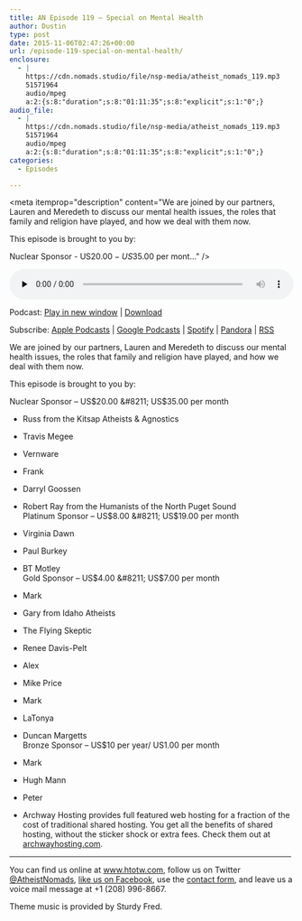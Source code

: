 ```yaml
---
title: AN Episode 119 – Special on Mental Health
author: Dustin
type: post
date: 2015-11-06T02:47:26+00:00
url: /episode-119-special-on-mental-health/
enclosure:
  - |
    https://cdn.nomads.studio/file/nsp-media/atheist_nomads_119.mp3
    51571964
    audio/mpeg
    a:2:{s:8:"duration";s:8:"01:11:35";s:8:"explicit";s:1:"0";}
audio_file:
  - |
    https://cdn.nomads.studio/file/nsp-media/atheist_nomads_119.mp3
    51571964
    audio/mpeg
    a:2:{s:8:"duration";s:8:"01:11:35";s:8:"explicit";s:1:"0";}
categories:
  - Episodes

---
```

<div itemscope itemtype="http://schema.org/AudioObject">
  <meta itemprop="name" content=" episode 119 &#8211; Special on Mental Health" />
  
  <meta itemprop="uploadDate" content="2015-11-05T19:47:26-07:00" />
  
  <meta itemprop="encodingFormat" content="audio/mpeg" />
  
  <meta itemprop="duration" content="PT1H11M35S" />
  
  <meta itemprop="description" content="We are joined by our partners, Lauren and Meredeth to discuss our mental health issues, the roles that family and religion have played, and how we deal with them now.

This episode is brought to you by:

Nuclear Sponsor - US$20.00 - US$35.00 per mont..." />
  
  <meta itemprop="contentUrl" content="https://dts.podtrac.com/redirect.mp3/cdn.nomads.studio/file/nsp-media/atheist_nomads_119.mp3" />
  
  <meta itemprop="contentSize" content="49.2" />
  </p> 
  
  <div class="powerpress_player" id="powerpress_player_8376">
    <audio class="wp-audio-shortcode" id="audio-5117-120" preload="none" style="width: 100%;" controls="controls"><source type="audio/mpeg" src="https://dts.podtrac.com/redirect.mp3/cdn.nomads.studio/file/nsp-media/atheist_nomads_119.mp3?_=120" /><a href="https://dts.podtrac.com/redirect.mp3/cdn.nomads.studio/file/nsp-media/atheist_nomads_119.mp3">https://dts.podtrac.com/redirect.mp3/cdn.nomads.studio/file/nsp-media/atheist_nomads_119.mp3</a></audio>
  </div>
</div>

<p class="powerpress_links powerpress_links_mp3">
  Podcast: <a href="https://dts.podtrac.com/redirect.mp3/cdn.nomads.studio/file/nsp-media/atheist_nomads_119.mp3" class="powerpress_link_pinw" target="_blank" title="Play in new window" onclick="return powerpress_pinw('https://htotw.com/?powerpress_pinw=5117-podcast');" rel="nofollow">Play in new window</a> | <a href="https://dts.podtrac.com/redirect.mp3/cdn.nomads.studio/file/nsp-media/atheist_nomads_119.mp3" class="powerpress_link_d" title="Download" rel="nofollow" download="atheist_nomads_119.mp3">Download</a>
</p>

<p class="powerpress_links powerpress_subscribe_links">
  Subscribe: <a href="https://podcasts.apple.com/us/podcast/humanists-take-on-the-world/id530050098?mt=2&ls=1" class="powerpress_link_subscribe powerpress_link_subscribe_itunes" target="_blank" title="Subscribe on Apple Podcasts" rel="nofollow">Apple Podcasts</a> | <a href="https://www.google.com/podcasts?feed=aHR0cDovL2F0aGVpc3Rub21hZHMubGlic3luLmNvbS9yc3M%3D" class="powerpress_link_subscribe powerpress_link_subscribe_googleplay" target="_blank" title="Subscribe on Google Podcasts" rel="nofollow">Google Podcasts</a> | <a href="https://open.spotify.com/show/3LzK2xZGike6Tc1GEMtMbr?si=LieN9SNuTpq96smuaUsH8A" class="powerpress_link_subscribe powerpress_link_subscribe_spotify" target="_blank" title="Subscribe on Spotify" rel="nofollow">Spotify</a> | <a href="https://www.pandora.com/podcast/atheist-nomads/PC:10122?corr=62071012&part=ug" class="powerpress_link_subscribe powerpress_link_subscribe_pandora" target="_blank" title="Subscribe on Pandora" rel="nofollow">Pandora</a> | <a href="https://htotw.com/feed/podcast/" class="powerpress_link_subscribe powerpress_link_subscribe_rss" target="_blank" title="Subscribe via RSS" rel="nofollow">RSS</a>
</p>

We are joined by our partners, Lauren and Meredeth to discuss our mental health issues, the roles that family and religion have played, and how we deal with them now.

This episode is brought to you by:

Nuclear Sponsor &#8211; US$20.00 &#8211; US$35.00 per month  
* Russ from the Kitsap Atheists & Agnostics  
* Travis Megee  
* Vernware  
* Frank  
* Darryl Goossen  
* Robert Ray from the Humanists of the North Puget Sound  
Platinum Sponsor &#8211; US$8.00 &#8211; US$19.00 per month  
* Virginia Dawn  
* Paul Burkey  
* BT Motley  
Gold Sponsor &#8211; US$4.00 &#8211; US$7.00 per month  
* Mark  
* Gary from Idaho Atheists  
* The Flying Skeptic  
* Renee Davis-Pelt  
* Alex  
* Mike Price  
* Mark  
* LaTonya  
* Duncan Margetts  
Bronze Sponsor &#8211; US$10 per year/ US1.00 per month  
* Mark  
* Hugh Mann  
* Peter

* Archway Hosting provides full featured web hosting for a fraction of the cost of traditional shared hosting. You get all the benefits of shared hosting, without the sticker shock or extra fees. Check them out at <a href="http://archwayhosting.com/" target="_blank" rel="noopener">archwayhosting.com</a>.

<hr width="500" />

You can find us online at <a href="https://www.htotw.com/" target="_blank" rel="noopener">www.htotw.com</a>, follow us on Twitter <a href="https://htotw.com/twitter" target="_blank" rel="noopener">@AtheistNomads</a>, <a href="https://htotw.com/facebook" target="_blank" rel="noopener">like us on Facebook</a>, use the [contact form](https://htotw.com/contact), and leave us a voice mail message at +1 (208) 996-8667.

Theme music is provided by Sturdy Fred.